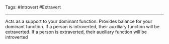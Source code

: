 Tags: #Introvert #Extravert 

---
Acts as a support to your dominant function. Provides balance for your dominant function. If a person is introverted, their auxiliary function will be extraverted. If a person is extraverted, their auxiliary function will be introverted